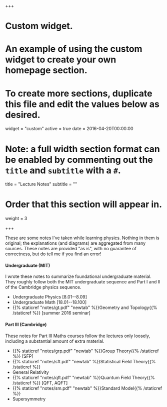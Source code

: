 +++
# Custom widget.
# An example of using the custom widget to create your own homepage section.
# To create more sections, duplicate this file and edit the values below as desired.
widget = "custom"
active = true
date = 2016-04-20T00:00:00

# Note: a full width section format can be enabled by commenting out the `title` and `subtitle` with a `#`.
title = "Lecture Notes"
subtitle = ""

# Order that this section will appear in.
weight = 3

+++

These are some notes I've taken while learning physics. Nothing in them is original; the explanations (and diagrams) are aggregated from many sources. These notes are provided "as is", with no guarantee of correctness, but do tell me if you find an error!

#### Undergraduate (MIT) 

I wrote these notes to summarize foundational undergraduate material. They roughly follow both the MIT undergraduate sequence and Part I and II of the Cambridge physics sequence. 

- Undergraduate Physics [8.01--8.09]
- Undergraduate Math [18.01--18.100]
- {{% staticref "notes/gt.pdf" "newtab" %}}Geometry and Topology{{% /staticref %}} [summer 2016 seminar]

#### Part III (Cambridge) 

These notes for Part III Maths courses follow the lectures only loosely, including a substantial amount of extra material.

- {{% staticref "notes/grp.pdf" "newtab" %}}Group Theory{{% /staticref %}} [SFP]
- {{% staticref "notes/sft.pdf" "newtab" %}}Statistical Field Theory{{% /staticref %}}
- General Relativity
- {{% staticref "notes/qft.pdf" "newtab" %}}Quantum Field Theory{{% /staticref %}} [QFT, AQFT]
- {{% staticref "notes/sm.pdf" "newtab" %}}Standard Model{{% /staticref %}}
- Supersymmetry

<!-- #### MMathPhys (Oxford)

These notes are a work in progress. 

- Cosmology
- Solitons
- Condensed Matter
- Conformal Field Theory
- String Theory -->
